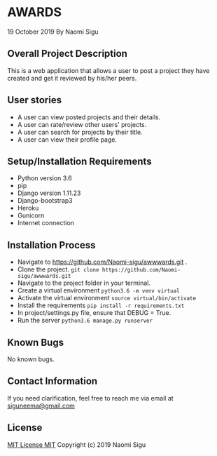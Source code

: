 # AWARDS
19 October 2019
By Naomi Sigu

## Overall Project Description
This is a web application that allows a user to post a project they have created and get it reviewed by his/her peers.

## User stories
* A user can view posted projects and their details.
* A user can rate/review other users' projects.
* A user can search for projects by their title.
* A user can view their profile page.

## Setup/Installation Requirements
* Python version 3.6
* pip
* Django version 1.11.23
* Django-bootstrap3
* Heroku
* Gunicorn
* Internet connection

## Installation Process
* Navigate to https://github.com/Naomi-sigu/awwwards.git .
* Clone the project.
``` git clone https://github.com/Naomi-sigu/awwwards.git ```
* Navigate to the project folder in your terminal.
* Create a virtual environment
``` python3.6 -m venv virtual ```
* Activate the virtual environment
``` source virtual/bin/activate ```
* Install the requirements
``` pip install -r requirements.txt ```
* In project/settings.py file, ensure that DEBUG = True.
* Run the server
``` python3.6 manage.py runserver ```

## Known Bugs
No known bugs.

## Contact Information
If you need clarification, feel free to reach me via email at siguneema@gmail.com

## License
[MIT License MIT](LICENSE) Copyright (c) 2019 Naomi Sigu